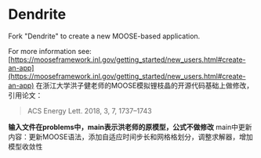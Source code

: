 Dendrite
=====

Fork "Dendrite" to create a new MOOSE-based application.

For more information see: [https://mooseframework.inl.gov/getting_started/new_users.html#create-an-app](https://mooseframework.inl.gov/getting_started/new_users.html#create-an-app)
在浙江大学洪子健老师的MOOSE模拟锂枝晶的开源代码基础上做修改，引用论文：
> ACS Energy Lett. 2018, 3, 7, 1737–1743

**输入文件在problems中，main表示洪老师的原模型，公式不做修改**
main中更新内容：更新MOOSE语法，添加自适应时间步长和网格格划分，调整求解器，增加模型收敛性
